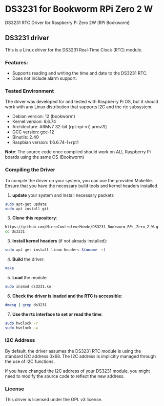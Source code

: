 # DS3231 for Bookworm RPi Zero 2 W

DS3231 RTC Driver for Raspberry Pi Zero 2W (RPi Bookworm)


## DS3231 driver

This is a Linux driver for the DS3231 Real-Time Clock (RTC) module.

### Features:

- Supports reading and writing the time and date to the DS3231 RTC.
- Does not include alarm support.

### Tested Environment

The driver was developed for and tested with Raspberry Pi OS, but it should work with any Linux distribution that supports I2C and the rtc subsystem.

- Debian version: 12 (bookworm)
- Kernel version: 6.6.74
- Architecture: ARMv7 32-bit (rpt-rpi-v7, armv7l)
- GCC version: gcc-12
- Binutils: 2.40
- Raspbian version: 1:6.6.74-1+rpt1

**Note**: The source code once compiled should work on ALL Raspberry Pi boards using the same OS (Bookworm)

### Compiling the Driver

To compile the driver on your system, you can use the provided Makefile. Ensure that you have the necessary build tools and kernel headers installed.

1. **update** your system and install necessary packets

```bash
sudo apt-get update
sudo apt install git
```

3. **Clone this repository**:

```bash
https://github.com/MicroControleurMonde/DS3231_Bookworm_RPi_Zero_2_W.git
cd ds3231
```
3. **Install kernel headers** (if not already installed):

```bash
sudo apt-get install linux-headers-$(uname -r)
```
4. **Build** the driver:

```bash
make
```

5. **Load** the module:

```bash
sudo insmod ds3231.ko
```

6. **Check the driver is loaded and the RTC is accessible**:

```bash
dmesg | grep ds3231
```

7. **Use the rtc interface to set or read the time**:

```bash
sudo hwclock -r
sudo hwclock -w
```


### I2C Address

By default, the driver assumes the DS3231 RTC module is using the standard I2C address 0x68. The I2C address is implicitly managed through the use of I2C functions.

If you have changed the I2C address of your DS3231 module, you might need to modify the source code to reflect the new address.


### License

This driver is licensed under the GPL v3 license.




